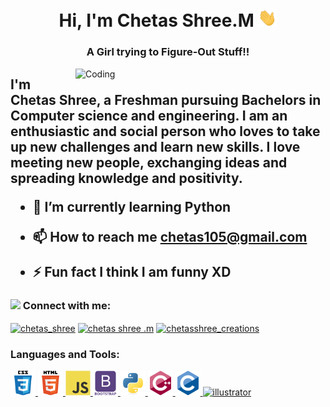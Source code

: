 <h1 align="center">Hi, I'm Chetas Shree.M  <img src="https://raw.githubusercontent.com/ABSphreak/ABSphreak/master/gifs/Hi.gif" width="30px"></h1>
<h3 align="center">A Girl trying to Figure-Out Stuff!!</h3>

<img align="right" alt="Coding" width="400" src="https://cdn.dribbble.com/users/2646423/screenshots/5507196/computer.gif">
<h2> I'm Chetas Shree, a Freshman pursuing Bachelors in Computer science and engineering. I am an enthusiastic and social person who loves to take up new challenges and learn new skills. I love meeting new people, exchanging ideas and spreading knowledge and positivity.


- 🌱 I’m currently learning **Python**

- 📫 How to reach me **chetas105@gmail.com**

- ⚡ Fun fact **I think I am funny XD**

<h3 align="left"><img src="https://github.com/rajput2107/rajput2107/blob/master/Assets/Handshake.gif" height="33px" /> Connect with me: </p></h3>
<p align="left">
<a href="https://twitter.com/ChetasShree?s=08" target="blank"><img align="center" src="https://cdn.jsdelivr.net/npm/simple-icons@3.0.1/icons/twitter.svg" alt="chetas_shree" height="30" width="40" /></a>
<a href="https://www.linkedin.com/in/chetas-shree-m-128a941b7" target="blank"><img align="center" src="https://cdn.jsdelivr.net/npm/simple-icons@3.0.1/icons/linkedin.svg" alt="chetas shree .m" height="30" width="40" /></a>
<a href="https://instagram.com/chetasshree_creations" target="blank"><img align="center" src="https://cdn.jsdelivr.net/npm/simple-icons@3.0.1/icons/instagram.svg" alt="chetasshree_creations" height="30" width="40" /></a>
</p>

<h3 align="left">Languages and Tools:</h3>
<p align="left"> <a href="https://www.w3schools.com/css/" target="_blank"> <img src="https://raw.githubusercontent.com/devicons/devicon/master/icons/css3/css3-original-wordmark.svg" alt="css3" width="40" height="40"/> </a> <a href="https://www.w3.org/html/" target="_blank"> <img src="https://raw.githubusercontent.com/devicons/devicon/master/icons/html5/html5-original-wordmark.svg" alt="html5" width="40" height="40"/> </a> <a href="https://developer.mozilla.org/en-US/docs/Web/JavaScript" target="_blank"> <img src="https://raw.githubusercontent.com/devicons/devicon/master/icons/javascript/javascript-original.svg" alt="javascript" width="40" height="40"/> </a><a href="https://getbootstrap.com" target="_blank"> <img src="https://raw.githubusercontent.com/devicons/devicon/master/icons/bootstrap/bootstrap-plain-wordmark.svg" alt="bootstrap" width="40" height="40"/> </a>  <a href="https://www.python.org" target="_blank"> <img src="https://raw.githubusercontent.com/devicons/devicon/master/icons/python/python-original.svg" alt="python" width="40" height="40"/> </a> <a href="https://www.w3schools.com/cpp/" target="_blank"> <img src="https://raw.githubusercontent.com/devicons/devicon/master/icons/cplusplus/cplusplus-original.svg" alt="cplusplus" width="40" height="40"/> </a><a href="https://www.cprogramming.com/" target="_blank"> <img src="https://raw.githubusercontent.com/devicons/devicon/master/icons/c/c-original.svg" alt="c" width="40" height="40"/></a><a href="https://www.adobe.com/in/products/illustrator.html" target="_blank"> <img src="https://www.vectorlogo.zone/logos/adobe_illustrator/adobe_illustrator-icon.svg" alt="illustrator" width="40" height="40"/> </a></p>
